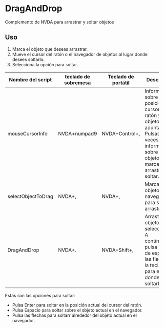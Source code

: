 # DragAndDrop

Complemento de NVDA para arrastrar y soltar objetos

## Uso

1. Marca el objeto que deseas arrastrar.
2. Mueve el cursor del ratón o el navegador de objetos al lugar donde desees soltarlo.
3. Selecciona la opción para soltar.

| Nombre del script | teclado de sobremesa | Teclado de portátil | Descripción |
| - | - | - | - |
| mouseCursorInfo | NVDA+numpad9 | NVDA+Control+, | Informa sobre la posición del cursor del ratón y el objeto al que apunta. Pulsado dos veces, informa sobre el objeto marcado para arrastrar y soltar. |
| selectObjectToDrag | NVDA+, | NVDA+, | Marca el objeto en el navegador para ser arrastrado. |
| DragAndDrop | NVDA+. | NVDA+Shift+, | Arrastra el objeto seleccionado. A continuación, pulsa la tecla de espacio, las flechas o la tecla Enter para elegir donde soltarlo. |


Estas son las opciones para soltar:
+ Pulsa Enter para soltar en la posición actual del cursor del ratón.
+ Pulsa Espacio para soltar sobre el objeto actual en el navegador.
+ Pulsa las flechas para soltarr alrededor del objeto actual en el navegador.
